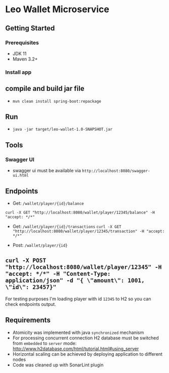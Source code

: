 # Leo Wallet Microservice

## Getting Started  
  
### Prerequisites  
  
- JDK 11  
- Maven 3.2+   
  
### Install app  
  
## compile and build jar file  
  
- `mvn clean install spring-boot:repackage`  
  
## Run  
  
- `java -jar target/leo-wallet-1.0-SNAPSHOT.jar`

## Tools  
  
### Swagger UI  
  
- swagger ui must be available via `http://localhost:8080/swagger-ui.html`  
  
## Endpoints

- Get:  `/wallet/player/{id}/balance`

`curl -X GET "http://localhost:8080/wallet/player/12345/balance" -H "accept: */*"`

- Get:  `/wallet/player/{id}/transactions`
`curl -X GET "http://localhost:8080/wallet/player/12345/transaction" -H "accept: */*"`

- Post: `/wallet/player/{id}` 

`curl -X POST "http://localhost:8080/wallet/player/12345" -H "accept: */*" -H "Content-Type: application/json" -d "{ \"amount\": 1001, \"id\": 23457}"`
-----------------------------------------------------------------------------------------------

For testing purposes I'm loading player with id `12345` to H2 so you can check endpoints output.

## Requirements 
- Atomicity was implemented with java `synchronized` mechanism
- For processing concurrent connection H2 database must be switched from `embedded` to `server` mode: http://www.h2database.com/html/tutorial.html#using_server
- Horizontal scaling can be achieved by deploying application to different nodes
- Code was cleaned up with SonarLint plugin
